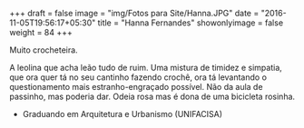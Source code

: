 +++
draft = false
image = "img/Fotos para Site/Hanna.JPG"
date = "2016-11-05T19:56:17+05:30"
title = "Hanna Fernandes"
showonlyimage = false
weight = 84
+++

Muito crocheteira.
<!--more-->

A leolina que acha leão tudo de ruim. Uma mistura de timidez e simpatia, que ora quer tá no seu cantinho fazendo crochê, ora tá levantando o questionamento mais estranho-engraçado possível. Não da aula de passinho, mas poderia dar. Odeia rosa mas é dona de uma bicicleta rosinha.


* Graduando em Arquitetura e Urbanismo (UNIFACISA)
